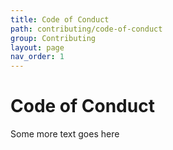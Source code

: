 ```yaml
---
title: Code of Conduct
path: contributing/code-of-conduct
group: Contributing
layout: page
nav_order: 1
---
```

# Code of Conduct
Some more text goes here
